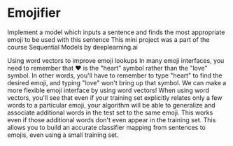 # Emojifier
Implement a model which inputs a sentence and finds the most appropriate emoji to be used with this sentence 
This mini project was a part of the course Sequential Models by deeplearning.ai

Using word vectors to improve emoji lookups
In many emoji interfaces, you need to remember that ❤️ is the "heart" symbol rather than the "love" symbol.
In other words, you'll have to remember to type "heart" to find the desired emoji, and typing "love" won't bring up that symbol.
We can make a more flexible emoji interface by using word vectors!
When using word vectors, you'll see that even if your training set explicitly relates only a few words to a particular emoji, your algorithm will be able to generalize and associate additional words in the test set to the same emoji.
This works even if those additional words don't even appear in the training set.
This allows you to build an accurate classifier mapping from sentences to emojis, even using a small training set.
